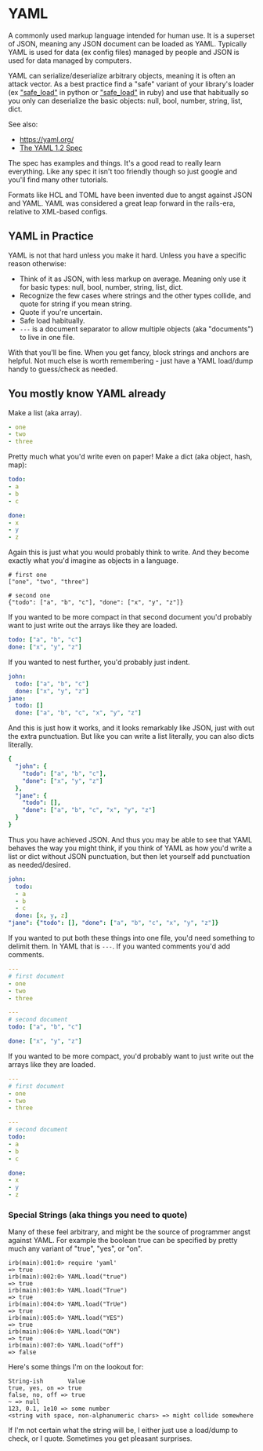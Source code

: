 # YAML

A commonly used markup language intended for human use. It is a superset of JSON, meaning any JSON document can be loaded as YAML. Typically YAML is used for data (ex config files) managed by people and JSON is used for data managed by computers.

YAML can serialize/deserialize arbitrary objects, meaning it is often an attack vector. As a best practice find a "safe" variant of your library's loader (ex ["safe_load"](https://pyyaml.org/wiki/PyYAMLDocumentation#loading-yaml) in python or ["safe_load"](https://ruby-doc.org/stdlib-2.6.1/libdoc/psych/rdoc/Psych.html#method-c-safe_load) in ruby) and use that habitually so you only can deserialize the basic objects: null, bool, number, string, list, dict.

See also:

- https://yaml.org/
- [The YAML 1.2 Spec](https://yaml.org/spec/1.2/spec.html)

The spec has examples and things. It's a good read to really learn everything. Like any spec it isn't too friendly though so just google and you'll find many other tutorials.

Formats like HCL and TOML have been invented due to angst against JSON and YAML. YAML was considered a great leap forward in the rails-era, relative to XML-based configs.

## YAML in Practice

YAML is not that hard unless you make it hard. Unless you have a specific reason otherwise:

- Think of it as JSON, with less markup on average. Meaning only use it for basic types: null, bool, number, string, list, dict.
- Recognize the few cases where strings and the other types collide, and quote for string if you mean string.
- Quote if you're uncertain.
- Safe load habitually.
- `---` is a document separator to allow multiple objects (aka "documents") to live in one file.

With that you'll be fine. When you get fancy, block strings and anchors are helpful. Not much else is worth remembering - just have a YAML load/dump handy to guess/check as needed.

## You mostly know YAML already

Make a list (aka array).

```yaml
- one
- two
- three
```

Pretty much what you'd write even on paper! Make a dict (aka object, hash, map):

```yaml
todo:
- a
- b
- c

done:
- x
- y
- z
```

Again this is just what you would probably think to write. And they become exactly what you'd imagine as objects in a language.

```
# first one
["one", "two", "three"]

# second one
{"todo": ["a", "b", "c"], "done": ["x", "y", "z"]}
```

If you wanted to be more compact in that second document you'd probably want to just write out the arrays like they are loaded.

```yaml
todo: ["a", "b", "c"]
done: ["x", "y", "z"]
```

If you wanted to nest further, you'd probably just indent.

```yaml
john:
  todo: ["a", "b", "c"]
  done: ["x", "y", "z"]
jane:
  todo: []
  done: ["a", "b", "c", "x", "y", "z"]
```

And this is just how it works, and it looks remarkably like JSON, just with out the extra punctuation. But like you can write a list literally, you can also dicts literally.

```yaml
{
  "john": {
    "todo": ["a", "b", "c"],
    "done": ["x", "y", "z"]
  },
  "jane": {
    "todo": [],
    "done": ["a", "b", "c", "x", "y", "z"]
  }
}
```

Thus you have achieved JSON. And thus you may be able to see that YAML behaves the way you might think, if you think of YAML as how you'd write a list or dict without JSON punctuation, but then let yourself add punctuation as needed/desired.

```yaml
john:
  todo:
  - a
  - b
  - c
  done: [x, y, z]
"jane": {"todo": [], "done": ["a", "b", "c", "x", "y", "z"]}
```

If you wanted to put both these things into one file, you'd need something to delimit them. In YAML that is `---`. If you wanted comments you'd add comments.

```yaml
---
# first document
- one
- two
- three

---
# second document
todo: ["a", "b", "c"]

done: ["x", "y", "z"]
```

If you wanted to be more compact, you'd probably want to just write out the arrays like they are loaded.

```yaml
---
# first document
- one
- two
- three

---
# second document
todo:
- a
- b
- c

done:
- x
- y
- z
```

### Special Strings (aka things you need to quote)

Many of these feel arbitrary, and might be the source of programmer angst against YAML. For example the boolean true can be specified by pretty much any variant of "true", "yes", or "on".

```
irb(main):001:0> require 'yaml'
=> true
irb(main):002:0> YAML.load("true")
=> true
irb(main):003:0> YAML.load("True")
=> true
irb(main):004:0> YAML.load("TrUe")
=> true
irb(main):005:0> YAML.load("YES")
=> true
irb(main):006:0> YAML.load("ON")
=> true
irb(main):007:0> YAML.load("off")
=> false
```

Here's some things I'm on the lookout for:

```
String-ish       Value
true, yes, on => true
false, no, off => true
~ => null
123, 0.1, 1e10 => some number
<string with space, non-alphanumeric chars> => might collide somewhere
```

If I'm not certain what the string will be, I either just use a load/dump to check, or I quote. Sometimes you get pleasant surprises.
